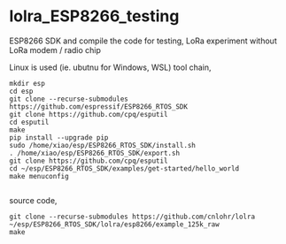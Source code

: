 # lolra_ESP8266_testing
ESP8266 SDK and compile the code for testing, LoRa experiment without LoRa modem / radio chip


Linux is used (ie. ubutnu for Windows, WSL)
tool chain,
```
mkdir esp
cd esp
git clone --recurse-submodules https://github.com/espressif/ESP8266_RTOS_SDK
git clone https://github.com/cpq/esputil
cd esputil
make
pip install --upgrade pip
sudo /home/xiao/esp/ESP8266_RTOS_SDK/install.sh
. /home/xiao/esp/ESP8266_RTOS_SDK/export.sh
git clone https://github.com/cpq/esputil
cd ~/esp/ESP8266_RTOS_SDK/examples/get-started/hello_world
make menuconfig


```

source code,
```
git clone --recurse-submodules https://github.com/cnlohr/lolra
~/esp/ESP8266_RTOS_SDK/lolra/esp8266/example_125k_raw
make

```

